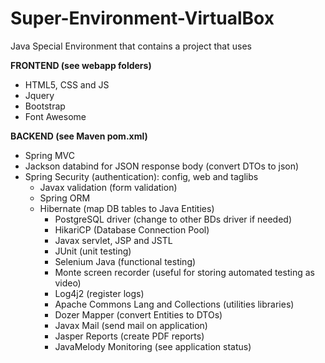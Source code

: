 # Super-Environment-VirtualBox
Java Special Environment that contains a project that uses

**FRONTEND (see webapp folders)**
  - HTML5, CSS and JS
  - Jquery
  - Bootstrap
  - Font Awesome

**BACKEND (see Maven pom.xml)**
- Spring MVC
- Jackson databind for JSON response body (convert DTOs to json)
- Spring Security (authentication): config, web and taglibs
	- Javax validation (form validation)
  - Spring ORM
  - Hibernate (map DB tables to Java Entities)
	- PostgreSQL driver (change to other BDs driver if needed)
	- HikariCP (Database Connection Pool)
	- Javax servlet, JSP and JSTL
	- JUnit (unit testing)
	- Selenium Java (functional testing)
	- Monte screen recorder (useful for storing automated testing as video)
	- Log4j2 (register logs)
	- Apache Commons Lang and Collections (utilities libraries)
	- Dozer Mapper (convert Entities to DTOs)
	- Javax Mail (send mail on application)
	- Jasper Reports (create PDF reports)
	- JavaMelody Monitoring (see application status)
	
    
  
